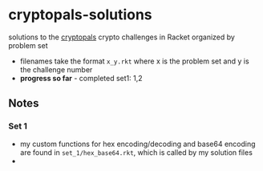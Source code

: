 # cryptopals-solutions

solutions to the [cryptopals](https://cryptopals.com/) crypto challenges in Racket organized by problem set

- filenames take the format `x_y.rkt` where x is the problem set and y is the challenge number
- **progress so far** - completed set1: 1,2

## Notes
### Set 1
- my custom functions for hex encoding/decoding and base64 encoding are found in `set_1/hex_base64.rkt`, which is called by my solution files
- 
